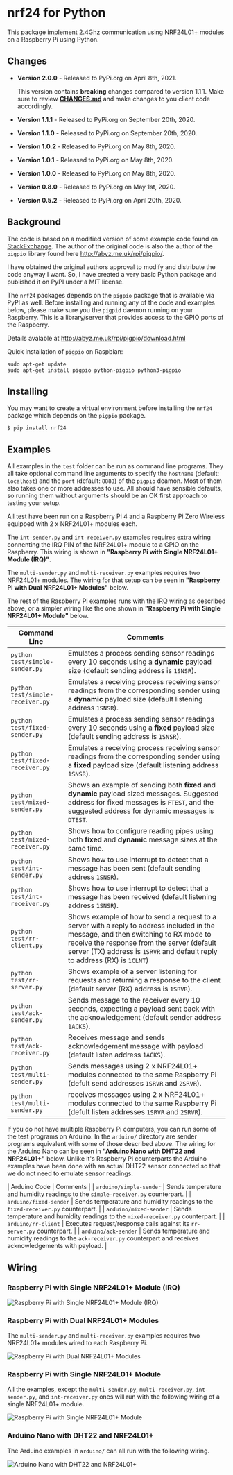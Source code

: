 # nrf24 for Python

This package implement 2.4Ghz communication using NRF24L01+ modules on a Raspberry Pi using Python.

## Changes

* **Version 2.0.0** - Released to PyPi.org on April 8th, 2021.

    This version contains **breaking** changes compared to version 1.1.1.  Make sure to review [**CHANGES.md**](CHANGES.md) and make changes to you client code accordingly.
    
* **Version 1.1.1** - Released to PyPi.org on September 20th, 2020.
* **Version 1.1.0** - Released to PyPi.org on September 20th, 2020.
* **Version 1.0.2** - Released to PyPi.org on May 8th, 2020.
* **Version 1.0.1** - Released to PyPi.org on May 8th, 2020.
* **Version 1.0.0** - Released to PyPi.org on May 8th, 2020.
* **Version 0.8.0** - Released to PyPi.org on May 1st, 2020.
* **Version 0.5.2** - Released to PyPi.org on April 20th, 2020.

## Background

The code is based on a modified version of some example code found on [StackExchange](https://raspberrypi.stackexchange.com/questions/77290/nrf24l01-only-correctly-retrieving-status-and-config-registers).  The author of the original code is also the author of the ```pigpio``` library found here http://abyz.me.uk/rpi/pigpio/.

I have obtained the original authors approval to modify and distribute the code anyway I want.  So, I have created a very basic Python package and published it on PyPI under a MIT license.

The ```nrf24``` packages depends on the ```pigpio``` package that is available via PyPI as well.  Before installing and running any of the code and examples below, please make sure you the ```pigpid``` daemon running on your Raspberry.  This is a library/server that provides access to the GPIO ports of the Raspberry.

Details avalable at http://abyz.me.uk/rpi/pigpio/download.html

Quick installation of `pigpio` on Raspbian:

    sudo apt-get update    
    sudo apt-get install pigpio python-pigpio python3-pigpio

## Installing

You may want to create a virtual environment before installing the `nrf24` package which depends on the `pigpio` package. 

    $ pip install nrf24
    
## Examples

All examples in the `test` folder can be run as command line programs.  They all take optional command line arguments
to specify the `hostname` (default: `localhost`) and the `port` (default: `8888`) of the `pigpio` deamon.  Most of them
also takes one or more addresses to use.  All should have sensible defaults, so running them without arguments should
be an OK first approach to testing your setup.

All test have been run on a Raspberry Pi 4 and a Raspberry Pi Zero Wireless equipped with 2 x NRF24L01+ modules each.

The `int-sender.py` and `int-receiver.py` examples requires extra wiring connenting the IRQ PIN of the NRF24L01+ module
to a GPIO on the Raspberry.  This wiring is shown in **"Raspberry Pi with Single NRF24L01+ Module (IRQ)"**.

The `multi-sender.py` and `multi-receiver.py` examples requires two NRF24L01+ modules.  The wiring for that setup can be
seen in **"Raspberry Pi with Dual NRF24L01+ Modules"** below.

The rest of the Raspberry Pi examples runs with the IRQ wiring as described above, or a simpler wiring like the one shown
in **"Raspberry Pi with Single NRF24L01+ Module"** below.

| Command Line | Comments |
| ------------ | -------- |
| `python test/simple-sender.py` | Emulates a process sending sensor readings every 10 seconds using a **dynamic** payload size (default sending address is `1SNSR`). |
| `python test/simple-receiver.py` | Emulates a receiving process receiving sensor readings from the corresponding sender using a **dynamic** payload size (default listening address `1SNSR`). |
| `python test/fixed-sender.py` | Emulates a process sending sensor readings every 10 seconds using a **fixed** payload size (default sending address is `1SNSR`). |
| `python test/fixed-receiver.py` | Emulates a receiving process receiving sensor readings from the corresponding sender using a **fixed** payload size (default listening address `1SNSR`). |
| `python test/mixed-sender.py` | Shows an example of sending both **fixed** and **dynamic** payload sized messages. Suggested address for fixed messages is `FTEST`, and the suggested address for dynamic messages is `DTEST`. |
| `python test/mixed-receiver.py` | Shows how to configure reading pipes using both **fixed** and **dynamic** message sizes at the same time. |
| `python test/int-sender.py` | Shows how to use interrupt to detect that a message has been sent (default sending address `1SNSR`). |
| `python test/int-receiver.py` | Shows how to use interrupt to detect that a message has been received (default listening address `1SNSR`). |
| `python test/rr-client.py` | Shows example of how to send a request to a server with a reply to address included in the message, and then switching to RX mode to receive the response from the server (default server (TX) address is `1SRVR` and default reply to address (RX) is `1CLNT`) |
| `python test/rr-server.py` | Shows example of a server listening for requests and returning a response to the client (default server (RX) address is `1SRVR`). |
| `python test/ack-sender.py` | Sends message to the receiver every 10 seconds, expecting a payload sent back with the acknowledgement (default sender address `1ACKS`). |
| `python test/ack-receiver.py` | Receives message and sends acknowledgement message with payload (default listen address `1ACKS`).|
| `python test/multi-sender.py` | Sends messages using 2 x NRF24L01+ modules connected to the same Raspberry Pi (defult send addresses `1SRVR` and `2SRVR`). |
| `python test/multi-sender.py` | receives messages using 2 x NRF24L01+ modules connected to the same Raspberry Pi (defult listen addresses `1SRVR` and `2SRVR`). |

If you do not have multiple Raspberry Pi computers, you can run some of the test programs on Arduino. In the `arduino/` directory are sender programs equivalent with
some of those described above.  The wiring for the Arduino Nano can be seen in **"Arduino Nano with DHT22 and NRF24L01+"** below.  Unlike it's Raspberry Pi counterparts
the Arduino examples have been done with an actual DHT22 sensor connected so that we do not need to emulate sensor readings.

| Arduino Code            | Comments                                                                                                                 |
| `arduino/simple-sender` | Sends temperature and humidity readings to the `simple-receiver.py` counterpart.                                         |
| `arduino/fixed-sender`  | Sends temperature and humidity readings to the `fixed-receiver.py` counterpart.                                          |
| `arduino/mixed-sender`  | Sends temperature and humidity readings to the `mixed-receiver.py` counterpart.                                          |
| `arduino/rr-client`     | Executes request/response calls against its `rr-server.py` counterpart.                                                  |
| `arduino/ack-sender`    | Sends temperature and humidity readings to the `ack-receiver.py` counterpart and receives acknowledgements with payload. |

## Wiring

### Raspberry Pi with Single NRF24L01+ Module (IRQ)

![Raspberry Pi with Single NRF24L01+ Module (IRQ)](https://github.com/bjarne-hansen/py-nrf24/blob/master/doc/pizw-nrf24-1-irq_bb.png "Raspberry Pi with Single NRF24L01+ Module (IRQ)")

### Raspberry Pi with Dual NRF24L01+ Modules

The `multi-sender.py` and `multi-receiver.py` examples requires two NRF24L01+ modules wired to each Raspberry Pi.

![Raspberry Pi with Dual NRF24L01+ Modules](https://github.com/bjarne-hansen/py-nrf24/blob/master/doc/pizw-nrf24-2_bb.png "Raspberry Pi with Dual NRF24L01+ Modules")

### Raspberry Pi with Single NRF24L01+ Module

All the examples, except the `multi-sender.py`, `multi-receiver.py`, `int-sender.py`, and `int-receiver.py` ones will 
run with the following wiring of a single NRF24L01+ module.

![Raspberry Pi with Single NRF24L01+ Module](https://github.com/bjarne-hansen/py-nrf24/blob/master/doc/pizw-nrf24-1_bb.png "Raspberry Pi with Single NRF24L01+ Module")

### Arduino Nano with DHT22 and NRF24L01+

The Arduino examples in `arduino/` can all run with the following wiring.

![Arduino Nano with DHT22 and NRF24L01+](https://github.com/bjarne-hansen/py-nrf24/blob/master/doc/nano-nrf24-1_bb.png "Arduino Nano with DHT22 and NRF24L01+")


    


